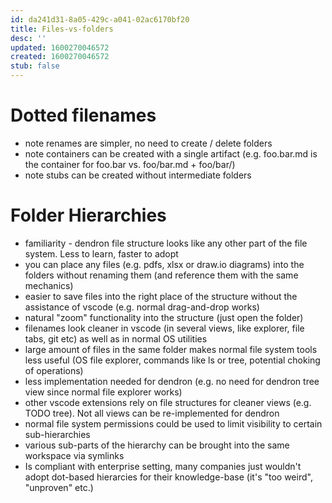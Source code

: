 ```yaml
---
id: da241d31-8a05-429c-a041-02ac6170bf20
title: Files-vs-folders
desc: ''
updated: 1600270046572
created: 1600270046572
stub: false
---
```


# Dotted filenames

- note renames are simpler, no need to create / delete folders
- note containers can be created with a single artifact (e.g. foo.bar.md is the container for foo.bar vs. foo/bar.md + foo/bar/)
- note stubs can be created without intermediate folders

# Folder Hierarchies

- familiarity - dendron file structure looks like any other part of the file system. Less to learn, faster to adopt
- you can place any files (e.g. pdfs, xlsx or draw.io diagrams) into the folders without renaming them (and reference them with the same mechanics)
- easier to save files into the right place of the structure without the assistance of vscode (e.g. normal drag-and-drop works)
- natural "zoom" functionality into the structure (just open the folder)
- filenames look cleaner in vscode (in several views, like explorer, file tabs, git etc) as well as in normal OS utilities
- large amount of files in the same folder makes normal file system tools less useful (OS file explorer, commands like ls or tree, potential choking of operations)
- less implementation needed for dendron (e.g. no need for dendron tree view since normal file explorer works)
- other vscode extensions rely on file structures for cleaner views (e.g. TODO tree). Not all views can be re-implemented for dendron
- normal file system permissions could be used to limit visibility to certain sub-hierarchies
- various sub-parts of the hierarchy can be brought into the same workspace via symlinks
- Is compliant with enterprise setting, many companies just wouldn't adopt dot-based hierarcies for their knowledge-base (it's "too weird", "unproven" etc.)
